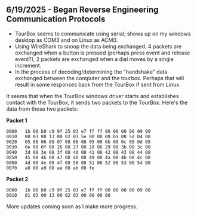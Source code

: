 ## 6/19/2025 - Began Reverse Engineering Communication Protocols
- TourBox seems to communicate using serial; shows up on my windows desktop as COM3 and on Linux as ACM0.
- Using WireShark to snoop the data being exchanged. 4 packets are exchanged when a button is pressed (perhaps press event and release event?), 2 packets are exchanged when a dial moves by a single increment.
- In the process of decoding/determining the "handshake" data exchanged between the computer and the tourbox. Perhaps that will result in some responses back from the TourBox if sent from Linux.

It seems that when the TourBox windows driver starts and establishes contact with the TourBox, it sends two packets to the TourBox. Here's the data from those two packets:

**Packet 1**
```
0000   1b 00 b0 c9 9f 25 03 e7 ff ff 00 00 00 00 09 00
0010   00 03 00 13 00 02 03 5e 00 00 00 b5 00 5d 04 08
0020   05 08 06 08 07 08 08 08 09 08 0b 08 0c 08 0d 08
0030   0e 08 0f 08 26 08 27 08 28 08 29 08 3b 08 3c 08
0040   3d 08 3e 08 3f 08 40 08 41 08 42 08 43 08 44 08
0050   45 08 46 08 47 08 48 08 49 08 4a 08 4b 08 4c 08
0060   4d 08 4e 08 4f 08 50 08 51 08 52 08 53 08 54 08
0070   a8 08 a9 08 aa 08 ab 08 fe
```

**Packet 2**
```
0000   1b 00 b0 c9 9f 25 03 e7 ff ff 00 00 00 00 09 00
0010   01 03 00 13 00 02 03 00 00 00 00
```

More updates coming soon as I make more progress.
